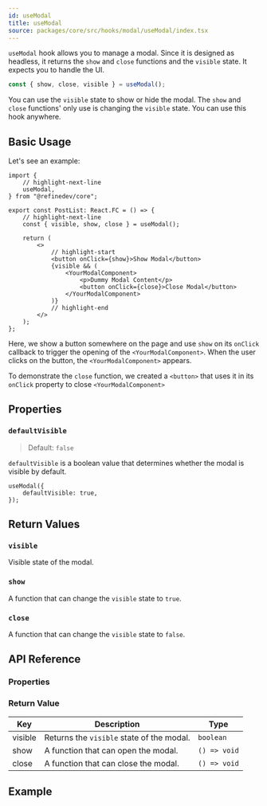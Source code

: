 ```yaml
---
id: useModal
title: useModal
source: packages/core/src/hooks/modal/useModal/index.tsx
---
```


`useModal` hook allows you to manage a modal. Since it is designed as headless, it returns the `show` and `close` functions and the `visible` state. It expects you to handle the UI.

```ts
const { show, close, visible } = useModal();
```

You can use the `visible` state to show or hide the modal. The `show` and `close` functions' only use is changing the `visible` state. You can use this hook anywhere.

## Basic Usage

Let's see an example:

```tsx title="src/pages/posts/list.tsx"
import {
    // highlight-next-line
    useModal,
} from "@refinedev/core";

export const PostList: React.FC = () => {
    // highlight-next-line
    const { visible, show, close } = useModal();

    return (
        <>
            // highlight-start
            <button onClick={show}>Show Modal</button>
            {visible && (
                <YourModalComponent>
                    <p>Dummy Modal Content</p>
                    <button onClick={close}>Close Modal</button>
                </YourModalComponent>
            )}
            // highlight-end
        </>
    );
};
```

Here, we show a button somewhere on the page and use `show` on its `onClick` callback to trigger the opening of the `<YourModalComponent>`. When the user clicks on the button, the `<YourModalComponent>` appears.

To demonstrate the `close` function, we created a `<button>` that uses it in its `onClick` property to close `<YourModalComponent>`

## Properties

### `defaultVisible`

> Default: `false`

`defaultVisible` is a boolean value that determines whether the modal is visible by default.

```tsx
useModal({
    defaultVisible: true,
});
```

## Return Values

### `visible`

Visible state of the modal.

### `show`

A function that can change the `visible` state to `true`.

### `close`

A function that can change the `visible` state to `false`.

## API Reference

### Properties

<PropsTable module="@refinedev/core/useModal"  />

### Return Value

| Key     | Description                               | Type         |
| ------- | ----------------------------------------- | ------------ |
| visible | Returns the `visible` state of the modal. | `boolean`    |
| show    | A function that can open the modal.       | `() => void` |
| close   | A function that can close the modal.      | `() => void` |

## Example

<CodeSandboxExample path="core-use-modal" />

[modal]: https://ant.design/components/modal/#API
